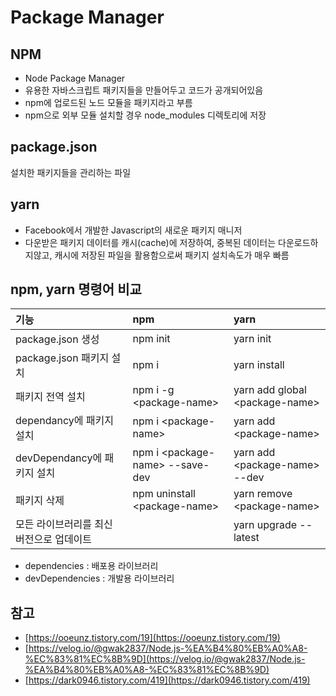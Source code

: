 # Package Manager

## NPM

* Node Package Manager
* 유용한 자바스크립트 패키지들을 만들어두고 코드가 공개되어있음
* npm에 업로드된 노드 모듈을 패키지라고 부름
* npm으로 외부 모듈 설치할 경우 node\_modules 디렉토리에 저장

## package.json

설치한 패키지들을 관리하는 파일

## yarn

* Facebook에서 개발한 Javascript의 새로운 패키지 매니저
* 다운받은 패키지 데이터를 캐시\(cache\)에 저장하여, 중복된 데이터는 다운로드하지않고, 캐시에 저장된 파일을 활용함으로써 패키지 설치속도가 매우 빠름

## npm, yarn 명령어 비교

| 기능 | npm | yarn |
| :--- | :--- | :--- |
| package.json 생성 | npm init | yarn init |
| package.json 패키지 설치 | npm i | yarn install |
| 패키지 전역 설치 | npm i -g &lt;package-name&gt; | yarn add global &lt;package-name&gt; |
| dependancy에 패키지 설치 | npm i &lt;package-name&gt; | yarn add &lt;package-name&gt; |
| devDependancy에 패키지 설치 | npm i &lt;package-name&gt; --save-dev | yarn add &lt;package-name&gt; --dev |
| 패키지 삭제 | npm uninstall &lt;package-name&gt; | yarn remove &lt;package-name&gt; |
| 모든 라이브러리를 최신 버전으로 업데이트 |  | yarn upgrade --latest |

* dependencies : 배포용 라이브러리
* devDependencies : 개발용 라이브러리

## 참고

* [https://ooeunz.tistory.com/19](https://ooeunz.tistory.com/19)
* [https://velog.io/@gwak2837/Node.js-%EA%B4%80%EB%A0%A8-%EC%83%81%EC%8B%9D](https://velog.io/@gwak2837/Node.js-%EA%B4%80%EB%A0%A8-%EC%83%81%EC%8B%9D)
* [https://dark0946.tistory.com/419](https://dark0946.tistory.com/419)

